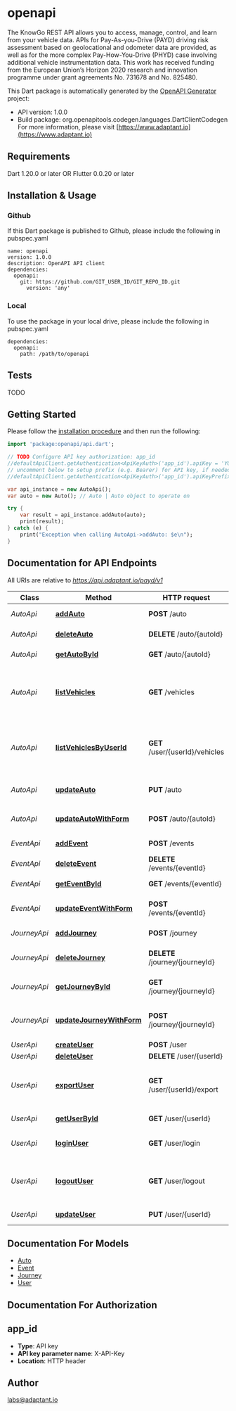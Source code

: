 # openapi
The KnowGo REST API allows you to access, manage, control, and learn from your vehicle data. APIs for Pay-As-you-Drive (PAYD) driving risk assessment based on geolocational and odometer data are provided, as well as for the more complex Pay-How-You-Drive (PHYD) case involving additional vehicle instrumentation data. This work has received funding from the European Union’s Horizon 2020 research and innovation programme under grant agreements No. 731678 and No. 825480.

This Dart package is automatically generated by the [OpenAPI Generator](https://openapi-generator.tech) project:

- API version: 1.0.0
- Build package: org.openapitools.codegen.languages.DartClientCodegen
For more information, please visit [https://www.adaptant.io](https://www.adaptant.io)

## Requirements

Dart 1.20.0 or later OR Flutter 0.0.20 or later

## Installation & Usage

### Github
If this Dart package is published to Github, please include the following in pubspec.yaml
```
name: openapi
version: 1.0.0
description: OpenAPI API client
dependencies:
  openapi:
    git: https://github.com/GIT_USER_ID/GIT_REPO_ID.git
      version: 'any'
```

### Local
To use the package in your local drive, please include the following in pubspec.yaml
```
dependencies:
  openapi:
    path: /path/to/openapi
```

## Tests

TODO

## Getting Started

Please follow the [installation procedure](#installation--usage) and then run the following:

```dart
import 'package:openapi/api.dart';

// TODO Configure API key authorization: app_id
//defaultApiClient.getAuthentication<ApiKeyAuth>('app_id').apiKey = 'YOUR_API_KEY';
// uncomment below to setup prefix (e.g. Bearer) for API key, if needed
//defaultApiClient.getAuthentication<ApiKeyAuth>('app_id').apiKeyPrefix = 'Bearer';

var api_instance = new AutoApi();
var auto = new Auto(); // Auto | Auto object to operate on

try {
    var result = api_instance.addAuto(auto);
    print(result);
} catch (e) {
    print("Exception when calling AutoApi->addAuto: $e\n");
}

```

## Documentation for API Endpoints

All URIs are relative to *https://api.adaptant.io/payd/v1*

Class | Method | HTTP request | Description
------------ | ------------- | ------------- | -------------
*AutoApi* | [**addAuto**](docs//AutoApi.md#addauto) | **POST** /auto | Add a new auto
*AutoApi* | [**deleteAuto**](docs//AutoApi.md#deleteauto) | **DELETE** /auto/{autoId} | Deletes an Auto
*AutoApi* | [**getAutoById**](docs//AutoApi.md#getautobyid) | **GET** /auto/{autoId} | Find auto by ID
*AutoApi* | [**listVehicles**](docs//AutoApi.md#listvehicles) | **GET** /vehicles | Return a list of vehicles available for a specific user
*AutoApi* | [**listVehiclesByUserId**](docs//AutoApi.md#listvehiclesbyuserid) | **GET** /user/{userId}/vehicles | Return a list of vehicles available for a specific user
*AutoApi* | [**updateAuto**](docs//AutoApi.md#updateauto) | **PUT** /auto | Update an existing auto
*AutoApi* | [**updateAutoWithForm**](docs//AutoApi.md#updateautowithform) | **POST** /auto/{autoId} | Updates an auto with form data
*EventApi* | [**addEvent**](docs//EventApi.md#addevent) | **POST** /events | Add a new Event
*EventApi* | [**deleteEvent**](docs//EventApi.md#deleteevent) | **DELETE** /events/{eventId} | Delete Event by ID
*EventApi* | [**getEventById**](docs//EventApi.md#geteventbyid) | **GET** /events/{eventId} | Find Event by ID
*EventApi* | [**updateEventWithForm**](docs//EventApi.md#updateeventwithform) | **POST** /events/{eventId} | Updates an Event with form data
*JourneyApi* | [**addJourney**](docs//JourneyApi.md#addjourney) | **POST** /journey | Add a new Journey
*JourneyApi* | [**deleteJourney**](docs//JourneyApi.md#deletejourney) | **DELETE** /journey/{journeyId} | Delete Journey by ID
*JourneyApi* | [**getJourneyById**](docs//JourneyApi.md#getjourneybyid) | **GET** /journey/{journeyId} | Find journey by ID
*JourneyApi* | [**updateJourneyWithForm**](docs//JourneyApi.md#updatejourneywithform) | **POST** /journey/{journeyId} | Updates a Journey with form data
*UserApi* | [**createUser**](docs//UserApi.md#createuser) | **POST** /user | Create user
*UserApi* | [**deleteUser**](docs//UserApi.md#deleteuser) | **DELETE** /user/{userId} | Delete user
*UserApi* | [**exportUser**](docs//UserApi.md#exportuser) | **GET** /user/{userId}/export | Exports all data about current user in CSV format
*UserApi* | [**getUserById**](docs//UserApi.md#getuserbyid) | **GET** /user/{userId} | Get user by user id
*UserApi* | [**loginUser**](docs//UserApi.md#loginuser) | **GET** /user/login | Logs user into the system
*UserApi* | [**logoutUser**](docs//UserApi.md#logoutuser) | **GET** /user/logout | Logs out current logged in user session
*UserApi* | [**updateUser**](docs//UserApi.md#updateuser) | **PUT** /user/{userId} | Updated user


## Documentation For Models

 - [Auto](docs//Auto.md)
 - [Event](docs//Event.md)
 - [Journey](docs//Journey.md)
 - [User](docs//User.md)


## Documentation For Authorization


## app_id

- **Type**: API key
- **API key parameter name**: X-API-Key
- **Location**: HTTP header


## Author

labs@adaptant.io


